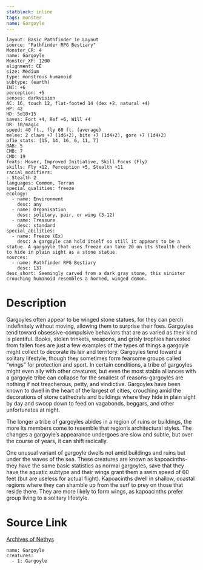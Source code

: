 ```yaml
---
statblock: inline
tags: monster
name: Gargoyle
---
```

```statblock
layout: Basic Pathfinder 1e Layout
source: "Pathfinder RPG Bestiary"
Monster_CR: 4
name: Gargoyle
Monster_XP: 1200
alignment: CE
size: Medium
type: monstrous humanoid
subtype: (earth)
INI: +6
perception: +5
senses: darkvision
AC: 16, touch 12, flat-footed 14 (dex +2, natural +4)
HP: 42
HD: 5d10+15
saves: Fort +4, Ref +6, Will +4
DR: 10/magic
speed: 40 ft., fly 60 ft. (average)
melee: 2 claws +7 (1d6+2), bite +7 (1d4+2), gore +7 (1d4+2)
pf1e_stats: [15, 14, 16, 6, 11, 7]
BAB: 5
CMB: 7
CMD: 19
feats: Hover, Improved Initiative, Skill Focus (Fly)
skills: Fly +12, Perception +5, Stealth +11
racial_modifiers:
- Stealth 2
languages: Common, Terran
special_qualities: freeze
ecology:
  - name: Environment
    desc: any
  - name: Organisation
    desc: solitary, pair, or wing (3-12)
  - name: Treasure
    desc: standard
special_abilities:
  - name: Freeze (Ex)
    desc: A gargoyle can hold itself so still it appears to be a statue. A gargoyle that uses freeze can take 20 on its Stealth check to hide in plain sight as a stone statue.
sources:
  - name: Pathfinder RPG Bestiary
    desc: 137
desc_short: Seemingly carved from a dark gray stone, this sinister crouching humanoid resembles a horned, winged demon.
```
# Description
Gargoyles often appear to be winged stone statues, for they can perch indefinitely without moving, allowing them to surprise their foes. Gargoyles tend toward obsessive-compulsive behaviors that are as varied as their kind is plentiful. Books, stolen trinkets, weapons, and grisly trophies harvested from fallen foes are just a few examples of the types of things a gargoyle might collect to decorate its lair and territory. Gargoyles tend toward a solitary lifestyle, though they sometimes form fearsome groups called “wings” for protection and sport. In certain conditions, a tribe of gargoyles might even ally with other creatures, but even the most stable alliances with a gargoyle tribe can collapse for the smallest of reasons-gargoyles are nothing if not treacherous, petty, and vindictive. Gargoyles have been known to dwell in the heart of the largest of cities, crouching amid the decorations of stone cathedrals and buildings where they hide in plain sight by day and swoop down to feed on vagabonds, beggars, and other unfortunates at night.

The longer a tribe of gargoyles abides in a region of ruins or buildings, the more its members come to resemble that region’s architectural styles. The changes a gargoyle’s appearance undergoes are slow and subtle, but over the course of years, it can shift radically.

One unusual variant of gargoyle dwells not amid buildings and ruins but under the waves of the sea. These creatures are known as kapoacinths-they have the same basic statistics as normal gargoyles, save that they have the aquatic subtype and their wings grant them a swim speed of 60 feet (but are useless for actual flight). Kapoacinths dwell in shallow, coastal regions where they can shamble up from the surf to prey on those that reside there. They are more likely to form wings, as kapoacinths prefer group living to a solitary lifestyle.
# Source Link
[Archives of Nethys](https://aonprd.com/MonsterDisplay.aspx?ItemName=Gargoyle)
```encounter-table
name: Gargoyle
creatures:
  - 1: Gargoyle
```
